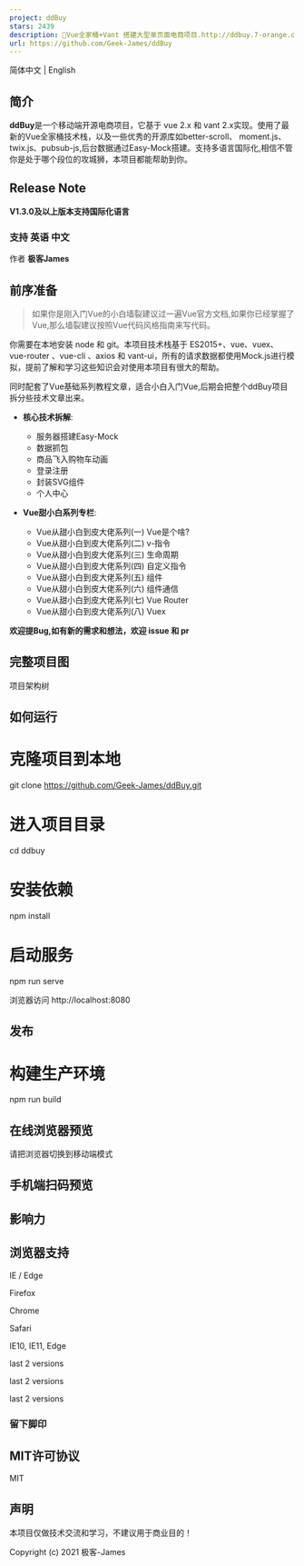 ```yaml
---
project: ddBuy
stars: 2439
description: 🎉Vue全家桶+Vant 搭建大型单页面电商项目.http://ddbuy.7-orange.cn
url: https://github.com/Geek-James/ddBuy
---
```


简体中文 | English

简介
--

**ddBuy**是一个移动端开源电商项目，它基于 vue 2.x 和 vant 2.x实现。使用了最新的Vue全家桶技术栈，以及一些优秀的开源库如better-scroll、 moment.js、twix.js、pubsub-js,后台数据通过Easy-Mock搭建。支持多语言国际化,相信不管你是处于哪个段位的攻城狮，本项目都能帮助到你。

Release Note
------------

**V1.3.0及以上版本支持国际化语言**

### 支持 英语 中文

作者 **极客James**

前序准备
----

> 如果你是刚入门Vue的小白墙裂建议过一遍Vue官方文档,如果你已经掌握了Vue,那么墙裂建议按照Vue代码风格指南来写代码。

你需要在本地安装 node 和 git。本项目技术栈基于 ES2015+、vue、vuex、vue-router 、vue-cli 、axios 和 vant-ui，所有的请求数据都使用Mock.js进行模拟，提前了解和学习这些知识会对使用本项目有很大的帮助。

同时配套了Vue基础系列教程文章，适合小白入门Vue,后期会把整个ddBuy项目拆分些技术文章出来。

-   **核心技术拆解**:
    
    -   服务器搭建Easy-Mock
    -   数据抓包
    -   商品飞入购物车动画
    -   登录注册
    -   封装SVG组件
    -   个人中心
-   **Vue甜小白系列专栏**:
    
    -   Vue从甜小白到皮大佬系列(一) Vue是个啥?
    -   Vue从甜小白到皮大佬系列(二) v-指令
    -   Vue从甜小白到皮大佬系列(三) 生命周期
    -   Vue从甜小白到皮大佬系列(四) 自定义指令
    -   Vue从甜小白到皮大佬系列(五) 组件
    -   Vue从甜小白到皮大佬系列(六) 组件通信
    -   Vue从甜小白到皮大佬系列(七) Vue Router
    -   Vue从甜小白到皮大佬系列(八) Vuex

**欢迎提Bug,如有新的需求和想法，欢迎 issue 和 pr**

完整项目图
-----

项目架构树

如何运行
----

# 克隆项目到本地
git clone https://github.com/Geek-James/ddBuy.git

# 进入项目目录
cd ddbuy

# 安装依赖
npm install

# 启动服务
npm run serve

浏览器访问 http://localhost:8080

发布
--

# 构建生产环境
npm run build

在线浏览器预览
-------

请把浏览器切换到移动端模式

手机端扫码预览
-------

影响力
---

浏览器支持
-----

  
IE / Edge

  
Firefox

  
Chrome

  
Safari

IE10, IE11, Edge

last 2 versions

last 2 versions

last 2 versions

### 留下脚印

MIT许可协议
-------

MIT

声明
--

本项目仅做技术交流和学习，不建议用于商业目的！

Copyright (c) 2021 极客-James
